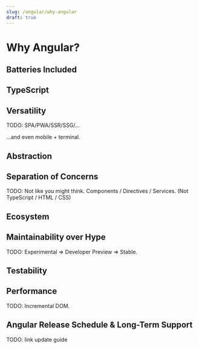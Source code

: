 ```yaml
---
slug: /angular/why-angular
draft: true
---
```


# Why Angular?

## Batteries Included

## TypeScript

## Versatility

TODO: SPA/PWA/SSR/SSG/...

...and even mobile + terminal.

## Abstraction

## Separation of Concerns

TODO: Not like you might think. Components / Directives / Services.
(Not TypeScript / HTML / CSS)

## Ecosystem

## Maintainability over Hype

TODO: Experimental => Developer Preview => Stable.

## Testability

## Performance

TODO: Incremental DOM.

## Angular Release Schedule & Long-Term Support

TODO: link update guide
